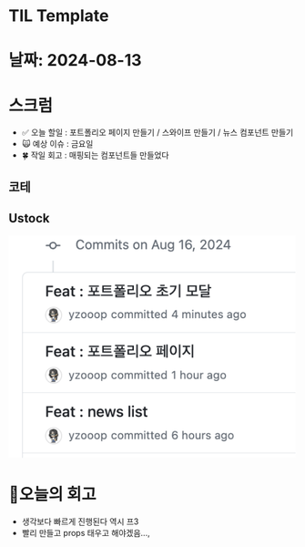 # TIL Template

# 날짜: 2024-08-13

# 스크럼
- ✅ 오늘 할일 : 포트폴리오 페이지 만들기 / 스와이프 만들기 / 뉴스 컴포넌트 만들기
- 🙀 예상 이슈 : 금요일
- 🍀 작일 회고 : 매핑되는 컴포넌트들 만들었다

## 코테


## Ustock
![alt text](image-9.png)


# 🎱오늘의 회고
- 생각보다 빠르게 진행된다 역시 프3
- 빨리 만들고 props 태우고 해야겠음...,